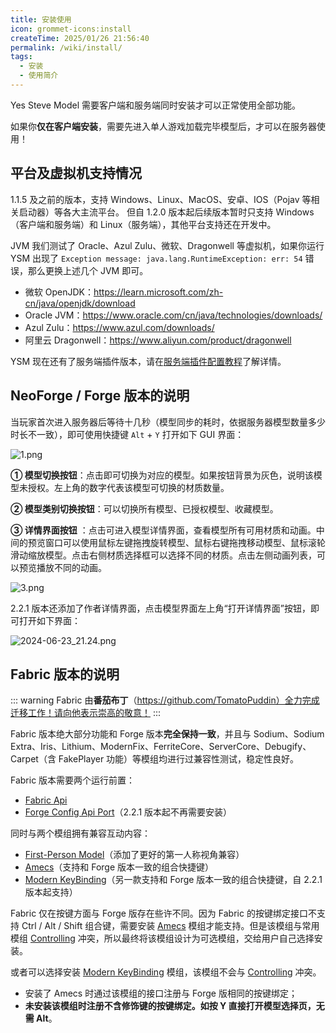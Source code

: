 ```yaml
---
title: 安装使用
icon: grommet-icons:install
createTime: 2025/01/26 21:56:40
permalink: /wiki/install/
tags:
  - 安装
  - 使用简介
---
```


Yes Steve Model 需要客户端和服务端同时安装才可以正常使用全部功能。

如果你**仅在客户端安装**，需要先进入单人游戏加载完毕模型后，才可以在服务器使用！

## 平台及虚拟机支持情况

1.1.5 及之前的版本，支持 Windows、Linux、MacOS、安卓、IOS（Pojav 等相关启动器）等各大主流平台。 但自 1.2.0 版本起后续版本暂时只支持
Windows（客户端和服务端）和 Linux（服务端），其他平台支持还在开发中。

JVM 我们测试了 Oracle、Azul Zulu、微软、Dragonwell 等虚拟机，如果你运行 YSM 出现了
`Exception message: java.lang.RuntimeException: err: 54` 错误，那么更换上述几个 JVM 即可。

- 微软 OpenJDK<Badge type="tip" text="推荐" />：<https://learn.microsoft.com/zh-cn/java/openjdk/download>
- Oracle JVM：<https://www.oracle.com/cn/java/technologies/downloads/>
- Azul Zulu：<https://www.azul.com/downloads/>
- 阿里云 Dragonwell：<https://www.aliyun.com/product/dragonwell>


YSM 现在还有了服务端插件版本，请在[服务端插件配置教程](./服务端插件配置教程.md)了解详情。
## NeoForge / Forge 版本的说明

当玩家首次进入服务器后等待十几秒（模型同步的耗时，依据服务器模型数量多少时长不一致），即可使用快捷键 `Alt` + `Y` 打开如下
GUI 界面：

![1.png](https://s2.loli.net/2023/06/25/Ya7DMmKToSneN6L.png)

**① 模型切换按钮**：点击即可切换为对应的模型。如果按钮背景为灰色，说明该模型未授权。左上角的数字代表该模型可切换的材质数量。

**② 模型类别切换按钮**：可以切换所有模型、已授权模型、收藏模型。

**③ 详情界面按钮**
：点击可进入模型详情界面，查看模型所有可用材质和动画。中间的预览窗口可以使用鼠标左键拖拽旋转模型、鼠标右键拖拽移动模型、鼠标滚轮滑动缩放模型。点击右侧材质选择框可以选择不同的材质。点击左侧动画列表，可以预览播放不同的动画。

![3.png](https://s2.loli.net/2023/02/11/UxtCNy9wEg1XjSI.png)

2.2.1 版本还添加了作者详情界面，点击模型界面左上角“打开详情界面”按钮，即可打开如下界面：

![2024-06-23_21.24.png](https://s2.loli.net/2024/06/23/5ePDTnrBchwyzq8.png)

## Fabric 版本的说明

::: warning
Fabric 由**番茄布丁**（https://github.com/TomatoPuddin）全力完成迁移工作！请向他表示崇高的敬意！
:::

Fabric 版本绝大部分功能和 Forge 版本**完全保持一致**，并且与 Sodium、Sodium
Extra、Iris、Lithium、ModernFix、FerriteCore、ServerCore、Debugify、Carpet（含 FakePlayer 功能）等模组均进行过兼容性测试，稳定性良好。

Fabric 版本需要两个运行前置：

- [Fabric Api](https://www.mcmod.cn/class/3124.html)
- [Forge Config Api Port](https://www.mcmod.cn/class/5510.html)（2.2.1 版本起不再需要安装）

同时与两个模组拥有兼容互动内容：

- [First-Person Model](https://www.mcmod.cn/class/4391.html)（添加了更好的第一人称视角兼容）
- [Amecs](https://www.mcmod.cn/class/2003.html)（支持和 Forge 版本一致的组合快捷键）
- [Modern KeyBinding](https://www.curseforge.com/minecraft/mc-mods/modern-keybinding-fabric)（另一款支持和 Forge
  版本一致的组合快捷键，自 2.2.1 版本起支持）

Fabric 仅在按键方面与 Forge 版存在些许不同。因为 Fabric 的按键绑定接口不支持 Ctrl / Alt / Shift
组合键，需要安装 [Amecs](https://www.mcmod.cn/class/2003.html)
模组才能支持。但是该模组与常用模组 [Controlling](https://www.mcmod.cn/class/1191.html) 冲突，所以最终将该模组设计为可选模组，交给用户自己选择安装。

或者可以选择安装 [Modern KeyBinding](https://www.curseforge.com/minecraft/mc-mods/modern-keybinding-fabric)
模组，该模组不会与 [Controlling](https://www.mcmod.cn/class/1191.html) 冲突。

- 安装了 Amecs 时通过该模组的接口注册与 Forge 版相同的按键绑定；
- **未安装该模组时注册不含修饰键的按键绑定。如按 Y 直接打开模型选择页，无需 Alt**。
